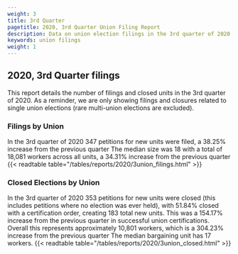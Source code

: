 ```yaml
---
weight: 3
title: 3rd Quarter
pagetitle: 2020, 3rd Quarter Union Filing Report
description: Data on union election filings in the 3rd quarter of 2020
keywords: union filings
weight: 1
---
```


## 2020, 3rd Quarter filings

This report details the number of filings and closed units in the 3rd quarter of 2020. As a reminder, we are only showing filings and closures related to single union elections (rare multi-union elections are excluded).

### Filings by Union
In the 3rd quarter of 2020 347 petitions for new units were filed, a 38.25% increase from the previous quarter The median size was 18 with a total of 18,081 workers across all units, a 34.31% increase from the previous quarter
{{< readtable table="/tables/reports/2020/3union_filings.html" >}}

### Closed Elections by Union
In the 3rd quarter of 2020 353 petitions for new units were closed (this includes petitions where no election was ever held), with 51.84% closed with a certification order, creating 183 total new units. This was a 154.17% increase from the previous quarter in successful union certifications. Overall this represents approximately 10,801 workers, which is a 304.23% increase from the previous quarter The median bargaining unit has 17 workers.
{{< readtable table="/tables/reports/2020/3union_closed.html" >}}
